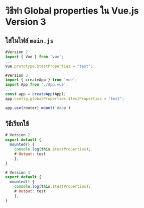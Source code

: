 # วิธีทำ Global properties ใน Vue.js Version 3

## ใส่ในไฟล์ `main.js`
```javascript
#Version 2
import { Vue } from 'vue';
...
Vue.prototype.$testProperties = "test";

#Version 3
import { createApp } from 'vue';
import App from './App.vue';
...
const app = createApp(App);
app.config.globalProperties.$testProperties = "test";

app.use(router).mount('#app')
```

## วิธีเรียกใช้
```javascript
# Version 2
export default {
  mounted() {
    console.log(this.$testProperties);
    # Output: test
	},
}

# Version 3
export default {
  mounted() {
    console.log(this.$testProperties);
    # Output: test
	},
}
```
